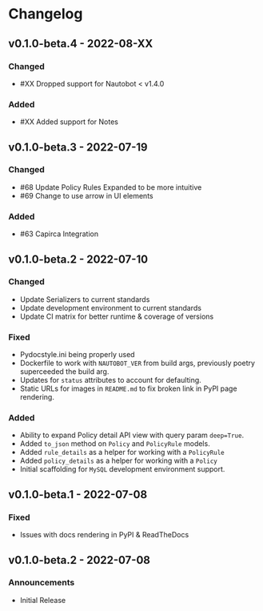 # Changelog

## v0.1.0-beta.4 - 2022-08-XX

### Changed

- #XX Dropped support for Nautobot < v1.4.0

### Added

- #XX Added support for Notes

## v0.1.0-beta.3 - 2022-07-19

### Changed

- #68 Update Policy Rules Expanded to be more intuitive
- #69 Change to use arrow in UI elements

### Added

- #63 Capirca Integration

## v0.1.0-beta.2 - 2022-07-10

### Changed

- Update Serializers to current standards
- Update development environment to current standards
- Update CI matrix for better runtime & coverage of versions

### Fixed

- Pydocstyle.ini being properly used
- Dockerfile to work with `NAUTOBOT_VER` from build args, previously poetry superceeded the build arg.
- Updates for `status` attributes to account for defaulting.
- Static URLs for images in `README.md` to fix broken link in PyPI page rendering.

### Added

- Ability to expand Policy detail API view with query param `deep=True`.
- Added `to_json` method on `Policy` and `PolicyRule` models.
- Added `rule_details` as a helper for working with a `PolicyRule`
- Added `policy_details` as a helper for working with a `Policy`
- Initial scaffolding for `MySQL` development environment support.

## v0.1.0-beta.1 - 2022-07-08

### Fixed

- Issues with docs rendering in PyPI & ReadTheDocs

## v0.1.0-beta.2 - 2022-07-08

### Announcements

- Initial Release
